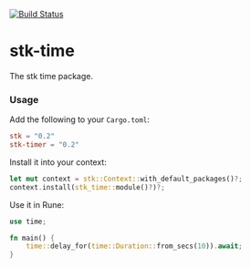 [![Build Status](https://github.com/udoprog/stk/workflows/Build/badge.svg)](https://github.com/udoprog/stk/actions)

# stk-time

The stk time package.

### Usage

Add the following to your `Cargo.toml`:

```toml
stk = "0.2"
stk-timer = "0.2"
```

Install it into your context:

```rust
let mut context = stk::Context::with_default_packages()?;
context.install(stk_time::module()?)?;
```

Use it in Rune:

```rust
use time;

fn main() {
    time::delay_for(time::Duration::from_secs(10)).await;
}
```
